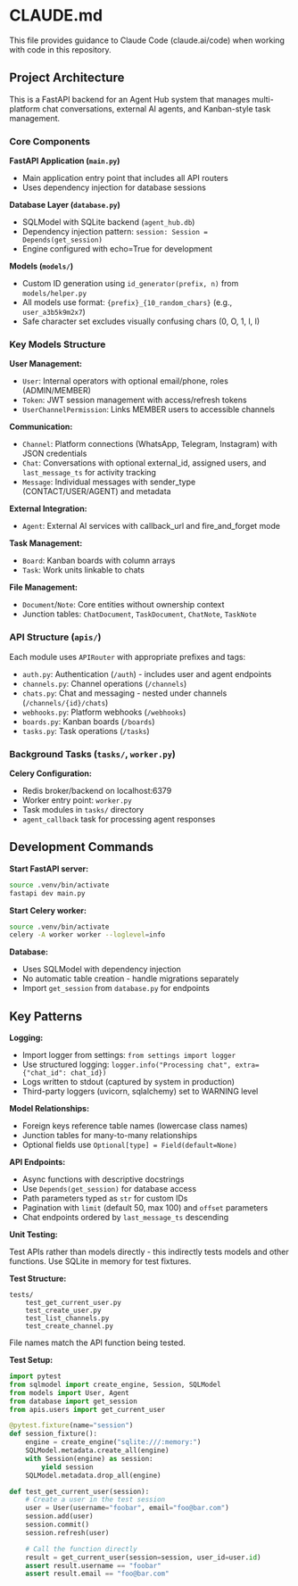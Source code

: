 # CLAUDE.md

This file provides guidance to Claude Code (claude.ai/code) when working with code in this repository.

## Project Architecture

This is a FastAPI backend for an Agent Hub system that manages multi-platform chat conversations, external AI agents, and Kanban-style task management.

### Core Components

**FastAPI Application (`main.py`)**

- Main application entry point that includes all API routers
- Uses dependency injection for database sessions

**Database Layer (`database.py`)**

- SQLModel with SQLite backend (`agent_hub.db`)
- Dependency injection pattern: `session: Session = Depends(get_session)`
- Engine configured with echo=True for development

**Models (`models/`)**

- Custom ID generation using `id_generator(prefix, n)` from `models/helper.py`
- All models use format: `{prefix}_{10_random_chars}` (e.g., `user_a3b5k9m2x7`)
- Safe character set excludes visually confusing chars (0, O, 1, l, I)

### Key Models Structure

**User Management:**

- `User`: Internal operators with optional email/phone, roles (ADMIN/MEMBER)
- `Token`: JWT session management with access/refresh tokens
- `UserChannelPermission`: Links MEMBER users to accessible channels

**Communication:**

- `Channel`: Platform connections (WhatsApp, Telegram, Instagram) with JSON credentials
- `Chat`: Conversations with optional external_id, assigned users, and `last_message_ts` for activity tracking
- `Message`: Individual messages with sender_type (CONTACT/USER/AGENT) and metadata

**External Integration:**

- `Agent`: External AI services with callback_url and fire_and_forget mode

**Task Management:**

- `Board`: Kanban boards with column arrays
- `Task`: Work units linkable to chats

**File Management:**

- `Document`/`Note`: Core entities without ownership context
- Junction tables: `ChatDocument`, `TaskDocument`, `ChatNote`, `TaskNote`

### API Structure (`apis/`)

Each module uses `APIRouter` with appropriate prefixes and tags:

- `auth.py`: Authentication (`/auth`) - includes user and agent endpoints
- `channels.py`: Channel operations (`/channels`)
- `chats.py`: Chat and messaging - nested under channels (`/channels/{id}/chats`)
- `webhooks.py`: Platform webhooks (`/webhooks`)
- `boards.py`: Kanban boards (`/boards`)
- `tasks.py`: Task operations (`/tasks`)

### Background Tasks (`tasks/`, `worker.py`)

**Celery Configuration:**

- Redis broker/backend on localhost:6379
- Worker entry point: `worker.py`
- Task modules in `tasks/` directory
- `agent_callback` task for processing agent responses

## Development Commands

**Start FastAPI server:**

```bash
source .venv/bin/activate
fastapi dev main.py
```

**Start Celery worker:**

```bash
source .venv/bin/activate
celery -A worker worker --loglevel=info
```

**Database:**

- Uses SQLModel with dependency injection
- No automatic table creation - handle migrations separately
- Import `get_session` from `database.py` for endpoints

## Key Patterns

**Logging:**

- Import logger from settings: `from settings import logger`
- Use structured logging: `logger.info("Processing chat", extra={"chat_id": chat_id})`
- Logs written to stdout (captured by system in production)
- Third-party loggers (uvicorn, sqlalchemy) set to WARNING level

**Model Relationships:**

- Foreign keys reference table names (lowercase class names)
- Junction tables for many-to-many relationships
- Optional fields use `Optional[type] = Field(default=None)`

**API Endpoints:**

- Async functions with descriptive docstrings
- Use `Depends(get_session)` for database access
- Path parameters typed as `str` for custom IDs
- Pagination with `limit` (default 50, max 100) and `offset` parameters
- Chat endpoints ordered by `last_message_ts` descending

**Unit Testing:**

Test APIs rather than models directly - this indirectly tests models and other functions.
Use SQLite in memory for test fixtures.

**Test Structure:**

```
tests/
    test_get_current_user.py
    test_create_user.py
    test_list_channels.py
    test_create_channel.py
```

File names match the API function being tested.

**Test Setup:**

```python
import pytest
from sqlmodel import create_engine, Session, SQLModel
from models import User, Agent
from database import get_session
from apis.users import get_current_user

@pytest.fixture(name="session")
def session_fixture():
    engine = create_engine("sqlite:///:memory:")
    SQLModel.metadata.create_all(engine)
    with Session(engine) as session:
        yield session
    SQLModel.metadata.drop_all(engine)

def test_get_current_user(session):
    # Create a user in the test session
    user = User(username="foobar", email="foo@bar.com")
    session.add(user)
    session.commit()
    session.refresh(user)

    # Call the function directly
    result = get_current_user(session=session, user_id=user.id)
    assert result.username == "foobar"
    assert result.email == "foo@bar.com"
```
